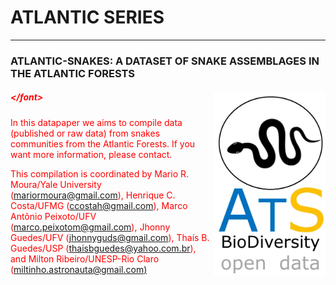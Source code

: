 # ATLANTIC SERIES
--------------------------------------------------------
### **ATLANTIC-SNAKES: A DATASET OF SNAKE ASSEMBLAGES IN THE  ATLANTIC FORESTS**

##### <font color="red"><img align="right" width="180" src="ats_v02_snakes1.jpg">\</font>

In this datapaper we aims to compile data (published or raw data) from snakes communities from the Atlantic Forests. If you want more information, please contact.

This compilation is coordinated by Mario R. Moura/Yale University ([mariormoura@gmail.com](mailto:mariormoura@gmail.com)), Henrique
C. Costa/UFMG ([ccostah@gmail.com](mailto:ccostah@gmail.com)), Marco Antônio Peixoto/UFV ([marco.peixotom@gmail.com](mailto:marco.peixotom@gmail.com)), Jhonny Guedes/UFV ([jhonnyguds@gmail.com](mailto:jhonnyguds@gmail.com)), Thaís B. Guedes/USP ([thaisbguedes@yahoo.com.br](mailto:thaisbguedes@yahoo.com.br)), and Milton Ribeiro/UNESP-Rio Claro ([miltinho.astronauta@gmail.com)](mailto:miltinho.astronauta@gmail.com)




